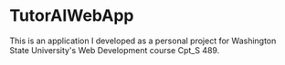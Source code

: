 # TutorAIWebApp

This is an application I developed as a personal project for Washington State University's Web Development course Cpt_S 489.

